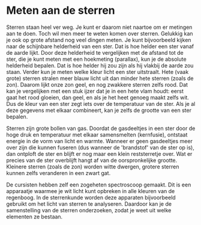 # Meten aan de sterren
Sterren staan heel ver weg. Je kunt er daarom niet naartoe om er metingen aan te doen. Toch wil men meer te weten komen over sterren. Gelukkig kan je ook op grote afstand nog veel dingen meten. Je kunt bijvoorbeeld kijken naar de schijnbare helderheid van een ster. Dat is hoe helder een ster vanaf de aarde lijkt. Door deze helderheid te vergelijken met de afstand tot de ster, die je kunt meten met een hoekmeting (parallax), kun je de absolute helderheid bepalen. Dat is hoe helder hij zou zijn als hij vlakbij de aarde zou staan. Verder kun je meten welke kleur licht een ster uitstraalt. Hete (vaak grote) sterren stralen meer blauw licht uit dan minder hete sterren (zoals de zon). Daarom lijkt onze zon geel, en nog zwakkere sterren zelfs rood. Dat kan je vergelijken met een stuk ijzer dat je in een hete vlam houdt: eerst gaat het rood gloeien, dan geel, en als je het heet genoeg maakt zelfs wit. Dus de kleur van een ster zegt iets over de temperatuur van de ster. Als je al deze gegevens met elkaar combineert, kan je zelfs de grootte van een ster bepalen.

Sterren zijn grote bollen van gas. Doordat de gasdeeltjes in een ster door de hoge druk en temperatuur met elkaar samensmelten (kernfusie), ontstaat energie in de vorm van licht en warmte. Wanneer er geen gasdeeltjes meer over zijn die kunnen fuseren (dus wanneer de 'brandstof' van de ster op is), dan ontploft de ster en blijft er nog maar een klein reststerretje over. Wat er precies van de ster overblijft hangt af van de oorspronkelijke grootte. Kleinere sterren (zoals de zon) worden witte dwergen, grotere sterren kunnen zelfs veranderen in een zwart gat.

De cursisten hebben zelf een zogeheten spectroscoop gemaakt. Dit is een apparaatje waarmee je wit licht kunt opbreken in alle kleuren van de regenboog. In de sterrenkunde worden deze apparaten bijvoorbeeld gebruikt om het licht van sterren te analyseren. Daardoor kan je de samenstelling van de sterren onderzoeken, zodat je weet uit welke elementen ze bestaan.
